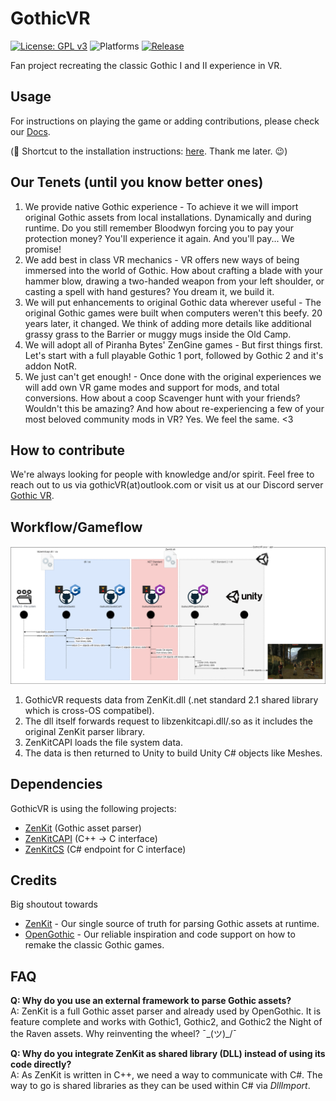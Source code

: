 # GothicVR

[![License: GPL v3](https://img.shields.io/badge/License-GPLv3-blue.svg)](https://www.gnu.org/licenses/gpl-3.0)
![Platforms](https://img.shields.io/static/v1?label=Platforms&message=PCVR%20|%20Quest2%20|%20Pico4&color=darkgreen)
[![Release](https://img.shields.io/github/release-pre/GothicVRProject/GothicVR)](https://github.com/GothicVRProject/GothicVR/releases/latest)

Fan project recreating the classic Gothic I and II experience in VR.


## Usage
For instructions on playing the game or adding contributions, please check our [Docs](Docs).

(🤫 Shortcut to the installation instructions: [here](Docs/setup/player.md). Thank me later. 😉)


## Our Tenets (until you know better ones)
1. We provide native Gothic  experience -  To achieve it we will import original Gothic assets from local installations. Dynamically and during runtime. Do you still remember Bloodwyn forcing you to pay your protection money? You'll experience it again. And you'll pay... We promise!
2. We add best in class VR mechanics - VR offers new ways of being immersed into the world of Gothic. How about crafting a blade with your hammer blow, drawing a two-handed weapon from your left shoulder, or casting a spell with hand gestures? You dream it, we build it.
3. We will put enhancements to original Gothic data wherever useful - The original Gothic games were built when computers weren't this beefy. 20 years later, it changed. We think of adding more details like additional grassy grass to the Barrier or muggy mugs inside the Old Camp.
4. We will adopt all of Piranha Bytes' ZenGine games - But first things first. Let's start with a full playable Gothic 1 port, followed by Gothic 2 and it's addon NotR.
5. We just can't get enough! - Once done with the original experiences we will add own VR game modes and support for mods, and total conversions. How about a coop Scavenger hunt with your friends? Wouldn't this be amazing? And how about re-experiencing a few of your most beloved community mods in VR? Yes. We feel the same. <3


## How to contribute
We're always looking for people with knowledge and/or spirit. Feel free to reach out to us via gothicVR(at)outlook.com or visit us at our Discord server [Gothic VR](https://discord.gg/StV9pbkBer).

## Workflow/Gameflow

![data flow](Docs/development/diagrams/data-flow.drawio.png)


1. GothicVR requests data from ZenKit.dll (.net standard 2.1 shared library which is cross-OS compatibel).
2. The dll itself forwards request to libzenkitcapi.dll/.so as it includes the original ZenKit parser library.
3. ZenKitCAPI loads the file system data.
4. The data is then returned to Unity to build Unity C# objects like Meshes.


## Dependencies
GothicVR is using the following projects:
* [ZenKit](https://github.com/GothicKit/ZenKit) (Gothic asset parser)
* [ZenKitCAPI](https://github.com/GothicKit/ZenKitCAPI) (C++ -> C interface)
* [ZenKitCS](https://github.com/GothicKit/ZenKitCS) (C# endpoint for C interface)


## Credits
Big shoutout towards
* [ZenKit](https://github.com/GothicKit/ZenKit) - Our single source of truth for parsing Gothic assets at runtime.
* [OpenGothic](https://github.com/Try/OpenGothic) - Our reliable inspiration and code support on how to remake the classic Gothic games.


## FAQ

**Q: Why do you use an external framework to parse Gothic assets?**  
A: ZenKit is a full Gothic asset parser and already used by OpenGothic. It is feature complete and works with Gothic1, Gothic2, and Gothic2 the Night of the Raven assets. Why reinventing the wheel? ¯\_(ツ)_/¯

**Q: Why do you integrate ZenKit as shared library (DLL) instead of using its code directly?**  
A: As ZenKit is written in C++, we need a way to communicate with C#. The way to go is shared libraries as they can be used within C# via _DllImport_.

